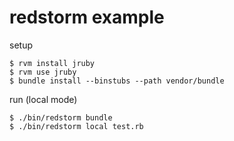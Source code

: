 redstorm example
=====
setup
   
    $ rvm install jruby
    $ rvm use jruby
    $ bundle install --binstubs --path vendor/bundle

run (local mode)

    $ ./bin/redstorm bundle
    $ ./bin/redstorm local test.rb 

